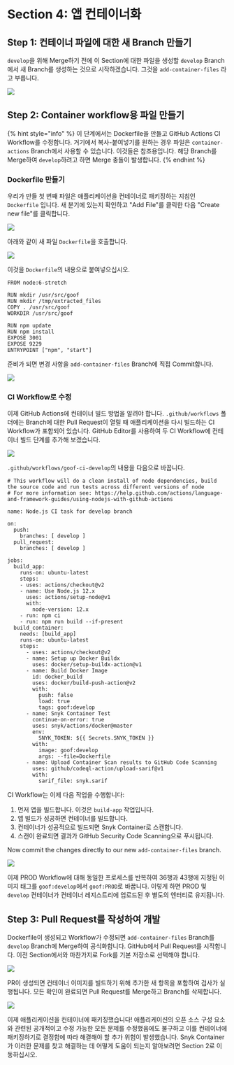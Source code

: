 # Section 4: 앱 컨테이너화

## Step 1: 컨테이너 파일에 대한 새 Branch 만들기

`develop`을 위해 Merge하기 전에 이 Section에 대한 파일을 생성할 `develop` Branch에서 새 Branch를 생성하는 것으로 시작하겠습니다. 그것을 `add-container-files` 라고 부릅니다.

![](https://partner-workshop-assets.s3.us-east-2.amazonaws.com/gh-container-newbranch.png)

## Step 2: Container workflow용 파일 만들기

{% hint style="info" %}
이 단계에서는 Dockerfile을 만들고 GitHub Actions CI Workflow를 수정합니다. 거기에서 복사-붙여넣기를 원하는 경우 파일은 `container-actions` Branch에서 사용할 수 있습니다. 이것들은 참조용입니다. 해당 Branch를 Merge하여 `develop`하려고 하면 Merge 충돌이 발생합니다.
{% endhint %}

### Dockerfile 만들기

우리가 만들 첫 번째 파일은 애플리케이션을 컨테이너로 패키징하는 지침인 `Dockerfile` 입니다. 새 분기에 있는지 확인하고 "Add File"를 클릭한 다음 "Create new file"를 클릭합니다.

![](https://partner-workshop-assets.s3.us-east-2.amazonaws.com/gh-container-createnewfile.png)

아래와 같이 새 파일 `Dockerfile`을 호출합니다.

![](https://partner-workshop-assets.s3.us-east-2.amazonaws.com/gh-container-createdockerfile.png)

이것을 `Dockerfile`의 내용으로 붙여넣으십시오.

```
FROM node:6-stretch

RUN mkdir /usr/src/goof
RUN mkdir /tmp/extracted_files
COPY . /usr/src/goof
WORKDIR /usr/src/goof

RUN npm update
RUN npm install
EXPOSE 3001
EXPOSE 9229
ENTRYPOINT ["npm", "start"]
```

준비가 되면 변경 사항을 `add-container-files` Branch에 직접 Commit합니다.

![](https://partner-workshop-assets.s3.us-east-2.amazonaws.com/gh-container-createdockerfile2.png)

### CI Workflow로 수정

이제 GitHub Actions에 컨테이너 빌드 방법을 알려야 합니다. `.github/workflows` 폴더에는 Branch에 대한 Pull Request이 열릴 때 애플리케이션을 다시 빌드하는 CI Workflow가 포함되어 있습니다. GitHub Editor를 사용하여 두 CI Workflow에 컨테이너 빌드 단계를 추가해 보겠습니다.

![](https://partner-workshop-assets.s3.us-east-2.amazonaws.com/gh-container-editdevelopci.png)

`.github/workflows/goof-ci-develop`의 내용을 다음으로 바꿉니다.

```
# This workflow will do a clean install of node dependencies, build the source code and run tests across different versions of node
# For more information see: https://help.github.com/actions/language-and-framework-guides/using-nodejs-with-github-actions

name: Node.js CI task for develop branch

on:
  push:
    branches: [ develop ]
  pull_request:
    branches: [ develop ]

jobs:
  build_app:
    runs-on: ubuntu-latest
    steps:
    - uses: actions/checkout@v2
    - name: Use Node.js 12.x
      uses: actions/setup-node@v1
      with:
        node-version: 12.x
    - run: npm ci
    - run: npm run build --if-present
  build_container:
    needs: [build_app]
    runs-on: ubuntu-latest
    steps:
      - uses: actions/checkout@v2
      - name: Setup up Docker Buildx
        uses: docker/setup-buildx-action@v1
      - name: Build Docker Image
        id: docker_build
        uses: docker/build-push-action@v2
        with:
          push: false
          load: true
          tags: goof:develop         
      - name: Snyk Container Test
        continue-on-error: true
        uses: snyk/actions/docker@master
        env:
          SNYK_TOKEN: ${{ Secrets.SNYK_TOKEN }}
        with:
          image: goof:develop
          args: --file=Dockerfile
      - name: Upload Container Scan results to GitHub Code Scanning
        uses: github/codeql-action/upload-sarif@v1
        with:
          sarif_file: snyk.sarif
```

CI Workflow는 이제 다음 작업을 수행합니다:

1. 먼저 앱을 빌드합니다. 이것은 `build-app` 작업입니다.
2. 앱 빌드가 성공하면 컨테이너를 빌드합니다.
3. 컨테이너가 성공적으로 빌드되면 Snyk Container로 스캔합니다.
4. 스캔이 완료되면 결과가 GitHub Security Code Scanning으로 푸시됩니다.

Now commit the changes directly to our new `add-container-files` branch.

![](https://partner-workshop-assets.s3.us-east-2.amazonaws.com/gh-container-commitcontainerci.png)

이제 PROD Workflow에 대해 동일한 프로세스를 반복하여 36행과 43행에 지정된 이미지 태그를 `goof:develop`에서 `goof:PROD`로 바꿉니다. 이렇게 하면 PROD 및 `develop` 컨테이너가 컨테이너 레지스트리에 업로드된 후 별도의 엔터티로 유지됩니다.

## Step 3: Pull Request를 작성하여 개발

Dockerfile이 생성되고 Workflow가 수정되면 `add-container-files` Branch를 `develop` Branch에 Merge하여 공식화합니다. GitHub에서 Pull Request를 시작합니다. 이전 Section에서와 마찬가지로 Fork를 기본 저장소로 선택해야 합니다.

![](https://partner-workshop-assets.s3.us-east-2.amazonaws.com/gh-container-addfilespr.png)

PR이 생성되면 컨테이너 이미지를 빌드하기 위해 추가한 새 항목을 포함하여 검사가 실행됩니다. 모든 확인이 완료되면 Pull Request를 Merge하고 Branch를 삭제합니다.

![](https://partner-workshop-assets.s3.us-east-2.amazonaws.com/gh-container-addfileprchecks.png)

이제 애플리케이션을 컨테이너에 패키징했습니다! 애플리케이션의 오픈 소스 구성 요소와 관련된 공개적이고 수정 가능한 모든 문제를 수정했음에도 불구하고 이를 컨테이너에 패키징하기로 결정함에 따라 해결해야 할 추가 위험이 발생했습니다. Snyk Container가 이러한 문제를 찾고 해결하는 데 어떻게 도움이 되는지 알아보려면 Section 2로 이동하십시오.
